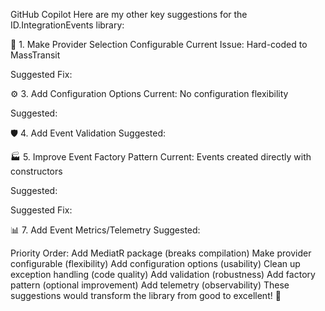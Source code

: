 GitHub Copilot
Here are my other key suggestions for the ID.IntegrationEvents library:

🔧 1. Make Provider Selection Configurable
Current Issue: Hard-coded to MassTransit

Suggested Fix:


⚙️ 3. Add Configuration Options
Current: No configuration flexibility

Suggested:

🛡️ 4. Add Event Validation
Suggested:

🏭 5. Improve Event Factory Pattern
Current: Events created directly with constructors

Suggested:


Suggested Fix:

📊 7. Add Event Metrics/Telemetry
Suggested:

Priority Order:
Add MediatR package (breaks compilation)
Make provider configurable (flexibility)
Add configuration options (usability)
Clean up exception handling (code quality)
Add validation (robustness)
Add factory pattern (optional improvement)
Add telemetry (observability)
These suggestions would transform the library from good to excellent! 🚀